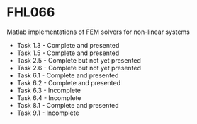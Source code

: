 # FHL066
Matlab implementations of FEM solvers for non-linear systems

* Task 1.3 - Complete and presented
* Task 1.5 - Complete and presented
* Task 2.5 - Complete but not yet presented
* Task 2.6 - Complete but not yet presented
* Task 6.1 - Complete and presented
* Task 6.2 - Complete and presented
* Task 6.3 - Incomplete
* Task 6.4 - Incomplete
* Task 8.1 - Complete and presented
* Task 9.1 - Incomplete
